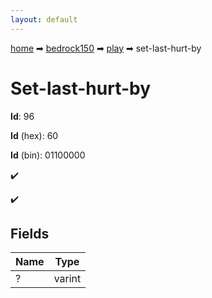 ```yaml
---
layout: default
---
```


[home](/) ➡ [bedrock150](/protocol/bedrock150) ➡ [play](/protocol/bedrock150/play) ➡ set-last-hurt-by

# Set-last-hurt-by

**Id**: 96

**Id** (hex): 60

**Id** (bin): 01100000

✔️

✔️

## Fields

Name | Type
---|---
? | varint

